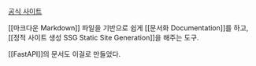 [공식 사이트](https://squidfunk.github.io/mkdocs-material/)

[[마크다운 Markdown]] 파일을 기반으로 쉽게 [[문서화 Documentation]]를 하고, [[정적 사이트 생성 SSG Static Site Generation]]을 해주는 도구.

[[FastAPI]]의 문서도 이걸로 만들었다.